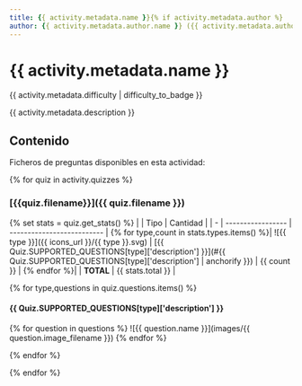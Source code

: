 ```yaml
---
title: {{ activity.metadata.name }}{% if activity.metadata.author %}
author: {{ activity.metadata.author.name }} ({{ activity.metadata.author.email }}){% endif %}
---
```


# {{ activity.metadata.name }}

{{ activity.metadata.difficulty | difficulty_to_badge }}

{{ activity.metadata.description }}

## Contenido

Ficheros de preguntas disponibles en esta actividad:

{% for quiz in activity.quizzes %}

### [{{quiz.filename}}]({{ quiz.filename }})

{% set stats = quiz.get_stats() %}
|   | Tipo              | Cantidad                   |
| - | ----------------- | -------------------------- |
{% for type,count in stats.types.items() %}| ![{{ type }}]({{ icons_url }}/{{ type }}.svg) | [{{ Quiz.SUPPORTED_QUESTIONS[type]['description'] }}](#{{ Quiz.SUPPORTED_QUESTIONS[type]['description'] | anchorify }}) | {{ count }} |
{% endfor %}|   | **TOTAL**         | {{ stats.total }} |

{% for type,questions in quiz.questions.items() %}
#### {{ Quiz.SUPPORTED_QUESTIONS[type]['description'] }}

{% for question in questions %}
![{{ question.name }}](images/{{ question.image_filename }})
{% endfor %}

{% endfor %}

{% endfor %}
